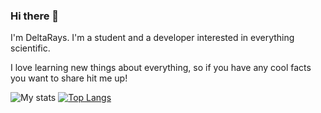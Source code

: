 ### Hi there 👋

I'm DeltaRays. I'm a student and a developer interested in everything scientific.

I love learning new things about everything, so if you have any cool facts you want to share hit me up!

![My stats](https://github-readme-stats.vercel.app/api?username=deltarays&show_icons=true&count_private=true)
[![Top Langs](https://github-readme-stats.vercel.app/api/top-langs/?username=deltarays&layout=compact)](https://github.com/anuraghazra/github-readme-stats)

<!--
**DeltaRays/deltarays** is a ✨ _special_ ✨ repository because its `README.md` (this file) appears on your GitHub profile.

Here are some ideas to get you started:

- 🔭 I’m currently working on ...
- 🌱 I’m currently learning ...
- 👯 I’m looking to collaborate on ...
- 🤔 I’m looking for help with ...
- 💬 Ask me about ...
- 📫 How to reach me: ...
- 😄 Pronouns: ...
- ⚡ Fun fact: ...
-->
